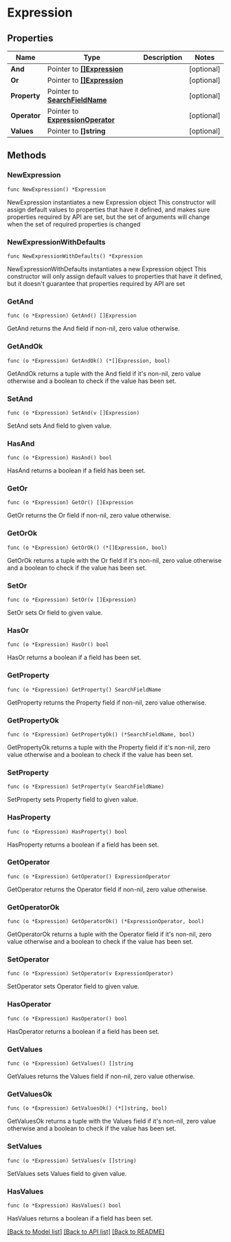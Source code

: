 # Expression

## Properties

Name | Type | Description | Notes
------------ | ------------- | ------------- | -------------
**And** | Pointer to [**[]Expression**](Expression.md) |  | [optional] 
**Or** | Pointer to [**[]Expression**](Expression.md) |  | [optional] 
**Property** | Pointer to [**SearchFieldName**](SearchFieldName.md) |  | [optional] 
**Operator** | Pointer to [**ExpressionOperator**](ExpressionOperator.md) |  | [optional] 
**Values** | Pointer to **[]string** |  | [optional] 

## Methods

### NewExpression

`func NewExpression() *Expression`

NewExpression instantiates a new Expression object
This constructor will assign default values to properties that have it defined,
and makes sure properties required by API are set, but the set of arguments
will change when the set of required properties is changed

### NewExpressionWithDefaults

`func NewExpressionWithDefaults() *Expression`

NewExpressionWithDefaults instantiates a new Expression object
This constructor will only assign default values to properties that have it defined,
but it doesn't guarantee that properties required by API are set

### GetAnd

`func (o *Expression) GetAnd() []Expression`

GetAnd returns the And field if non-nil, zero value otherwise.

### GetAndOk

`func (o *Expression) GetAndOk() (*[]Expression, bool)`

GetAndOk returns a tuple with the And field if it's non-nil, zero value otherwise
and a boolean to check if the value has been set.

### SetAnd

`func (o *Expression) SetAnd(v []Expression)`

SetAnd sets And field to given value.

### HasAnd

`func (o *Expression) HasAnd() bool`

HasAnd returns a boolean if a field has been set.

### GetOr

`func (o *Expression) GetOr() []Expression`

GetOr returns the Or field if non-nil, zero value otherwise.

### GetOrOk

`func (o *Expression) GetOrOk() (*[]Expression, bool)`

GetOrOk returns a tuple with the Or field if it's non-nil, zero value otherwise
and a boolean to check if the value has been set.

### SetOr

`func (o *Expression) SetOr(v []Expression)`

SetOr sets Or field to given value.

### HasOr

`func (o *Expression) HasOr() bool`

HasOr returns a boolean if a field has been set.

### GetProperty

`func (o *Expression) GetProperty() SearchFieldName`

GetProperty returns the Property field if non-nil, zero value otherwise.

### GetPropertyOk

`func (o *Expression) GetPropertyOk() (*SearchFieldName, bool)`

GetPropertyOk returns a tuple with the Property field if it's non-nil, zero value otherwise
and a boolean to check if the value has been set.

### SetProperty

`func (o *Expression) SetProperty(v SearchFieldName)`

SetProperty sets Property field to given value.

### HasProperty

`func (o *Expression) HasProperty() bool`

HasProperty returns a boolean if a field has been set.

### GetOperator

`func (o *Expression) GetOperator() ExpressionOperator`

GetOperator returns the Operator field if non-nil, zero value otherwise.

### GetOperatorOk

`func (o *Expression) GetOperatorOk() (*ExpressionOperator, bool)`

GetOperatorOk returns a tuple with the Operator field if it's non-nil, zero value otherwise
and a boolean to check if the value has been set.

### SetOperator

`func (o *Expression) SetOperator(v ExpressionOperator)`

SetOperator sets Operator field to given value.

### HasOperator

`func (o *Expression) HasOperator() bool`

HasOperator returns a boolean if a field has been set.

### GetValues

`func (o *Expression) GetValues() []string`

GetValues returns the Values field if non-nil, zero value otherwise.

### GetValuesOk

`func (o *Expression) GetValuesOk() (*[]string, bool)`

GetValuesOk returns a tuple with the Values field if it's non-nil, zero value otherwise
and a boolean to check if the value has been set.

### SetValues

`func (o *Expression) SetValues(v []string)`

SetValues sets Values field to given value.

### HasValues

`func (o *Expression) HasValues() bool`

HasValues returns a boolean if a field has been set.


[[Back to Model list]](../README.md#documentation-for-models) [[Back to API list]](../README.md#documentation-for-api-endpoints) [[Back to README]](../README.md)


